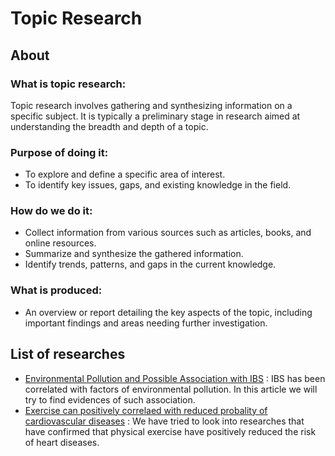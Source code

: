 # Topic Research
## About 
### What is topic research:
Topic research involves gathering and synthesizing information on a specific subject. It is typically a preliminary stage in research aimed at understanding the breadth and depth of a topic.

### Purpose of doing it:
- To explore and define a specific area of interest.
- To identify key issues, gaps, and existing knowledge in the field.

### How do we do it:
- Collect information from various sources such as articles, books, and online resources.
- Summarize and synthesize the gathered information.
-  Identify trends, patterns, and gaps in the current knowledge.

### What is produced:
- An overview or report detailing the key aspects of the topic, including important findings and areas needing further investigation.

## List of researches
- [Environmental Pollution and Possible Association with IBS](#) : IBS has been correlated with factors of environmental pollution. In this article we will try to find evidences of such association.
- [Exercise can positively correlaed with reduced probality of cardiovascular diseases](#) : We have tried to look into researches that have confirmed that physical exercise have positively reduced the risk of heart diseases. 
